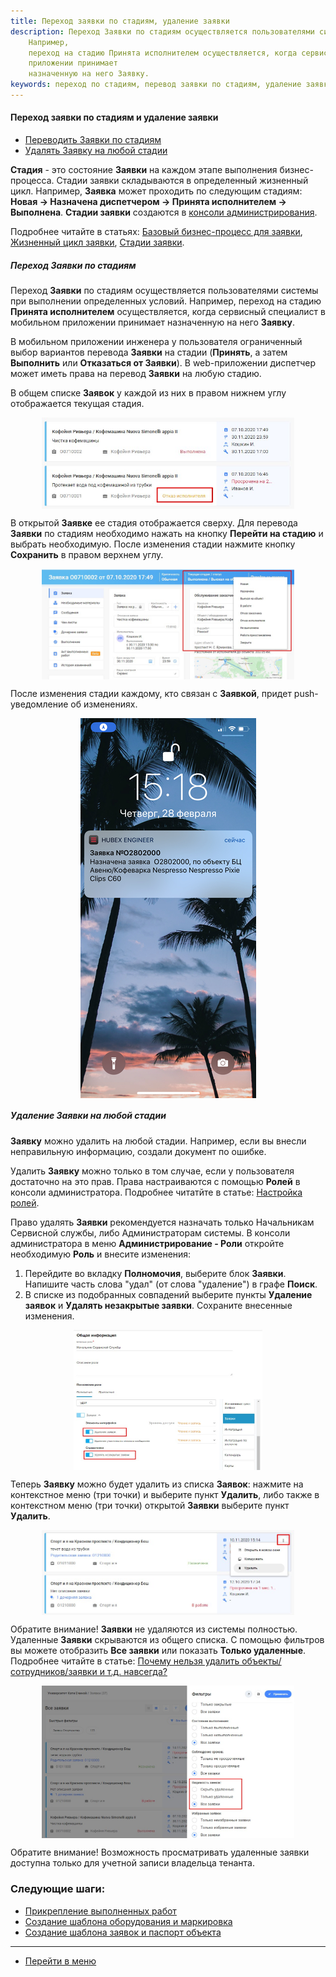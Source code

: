 ```yaml
---
title: Переход заявки по стадиям, удаление заявки
description: Переход Заявки по стадиям осуществляется пользователями системы при выполнении определенных условий.
    Например,
    переход на стадию Принята исполнителем осуществляется, когда сервисный специалист в мобильном
    приложении принимает
    назначенную на него Заявку.
keywords: переход по стадиям, перевод заявки по стадиям, удаление заявки, hubex, хабекс, хубекс, хабикс
---
```


#### Переход заявки по стадиям и удаление заявки
<html>
<meta charset="utf-8">
<title>Быстрый переход внутри документа</title>
<ul>
    <li><a href="#changingstatus">Переводить Заявки по стадиям</a></li>
    <li><a href="#deletetick">Удалять Заявку на любой стадии</a></li>
</ul>
</html>
<p><strong>Стадия</strong> - это состояние <strong>Заявки</strong> на каждом этапе выполнения бизнес-процесса. Стадии
    заявки складываются в определенный
    жизненный цикл. Например, <strong>Заявка</strong> может проходить по следующим стадиям: <strong>Новая → Назначена
        диспетчером → Принята
        исполнителем → Выполнена</strong>. <strong>Стадии заявки</strong> создаются в <a
            href="https://wiki.hubex.ru/docs/FAQ/RU/admin/HowToEnterTheAdmin.html">консоли администрирования</a>.</p>
<p>Подробнее читайте в статьях: <a
        href="https://wiki.hubex.ru/docs/FAQ/RU/admin/BusinessProcess.html">Базовый бизнес-процесс для заявки</a>, <a
        href="https://wiki.hubex.ru/docs/FAQ/RU/admin/TicketLifeCycle.html">Жизненный цикл заявки</a>, <a
        href="https://wiki.hubex.ru/docs/FAQ/RU/admin/StageType.html">Стадии заявки</a>.</p>

<h5 id="changingstatus">Переход Заявки по стадиям</h5>
<p>Переход <strong>Заявки</strong> по стадиям осуществляется пользователями системы при выполнении определенных условий.
    Например,
    переход на стадию <strong>Принята исполнителем</strong> осуществляется, когда сервисный специалист в мобильном
    приложении принимает
    назначенную на него <strong>Заявку</strong>.</p>
<p>В мобильном приложении инженера у пользователя ограниченный выбор вариантов перевода <strong>Заявки</strong> на
    стадии (<strong>Принять</strong>, а
    затем <strong>Выполнить</strong> или <strong>Отказаться от Заявки</strong>). В
    web-приложении диспетчер может иметь права на перевод <strong>Заявки</strong> на любую стадию.</p>
<p>В общем списке <strong>Заявок</strong> у каждой из них в правом нижнем углу отображается текущая стадия.</p>

<div>
    <img style="margin: 0 auto; display: block; max-width: 80%;"
         src="/attachments/images/FAQ/USER/ChangingStatus/TicketsList.jpg"/>
</div>

<p>В открытой <strong>Заявке</strong> ее стадия отображается сверху. Для перевода <strong>Заявки</strong> по стадиям
    необходимо нажать на кнопку <strong>Перейти
        на стадию</strong> и выбрать необходимую. После изменения стадии нажмите кнопку <strong>Сохранить</strong> в
    правом верхнем углу.</p>

<div>
    <img style="margin: 0 auto; display: block; max-width: 80%;"
         src="/attachments/images/FAQ/USER/ChangingStatus/Status.jpg"/>
</div>

<p>После изменения стадии каждому, кто связан с <strong>Заявкой</strong>, придет push-уведомление об изменениях.</p>

<div>
    <img style="margin: 0 auto; display: block; max-width: 100%;"
         src="/attachments/images/FAQ/USER/ChangingStatus/stat3.jpg"/>
</div>


<h5 id="deletetick">Удаление Заявки на любой стадии</h5>

<p><strong>Заявку</strong> можно удалить на любой стадии. Например, если вы внесли неправильную информацию, создали
    документ по
    ошибке. </p>
<p>Удалить <strong>Заявку</strong> можно только в том случае, если у пользователя достаточно на это прав. Права
    настраиваются с помощью
    <strong>Ролей</strong> в консоли администратора. Подробнее читатйте в статье: <a
            href="https://wiki.hubex.ru/docs/FAQ/RU/admin/Roles.html">Настройка ролей</a>.</p>

<p>Право удалять <strong>Заявки</strong> рекомендуется назначать только Начальникам Сервисной службы, либо
    Администраторам системы. В консоли администратора в меню <strong>Администрирование - Роли</strong> откройте
    необходимую <strong>Роль</strong> и внесите изменения:</p>
<ol>
    <li>Перейдите во вкладку <strong>Полномочия</strong>, выберите блок <strong>Заявки</strong>. Напишите часть слова
        "удал" (от слова "удаление") в графе <strong>Поиск</strong>.
    </li>
    <li>В списке из подобранных совпадений выберите пункты <strong>Удаление заявок</strong> и <strong>Удалять незакрытые
        заявки</strong>. Сохраните внесенные изменения.
    </li>
</ol>
<div>
    <img style="margin: 0 auto; display: block; max-width: 60%;"
         src="/attachments/images/FAQ/USER/ChangingStatus/Roles.jpg"/>
</div>

<p>Теперь <strong>Заявку</strong> можно будет удалить из списка <strong>Заявок</strong>: нажмите на контекстное меню
    (три точки) и выберите пункт <strong>Удалить</strong>,
    либо также в контекстном меню (три точки) открытой <strong>Заявки</strong> выберите пункт <strong>Удалить</strong>.
</p>
<div>
    <img style="margin: 0 auto; display: block; max-width: 80%;"
         src="/attachments/images/FAQ/USER/ChangingStatus/DeleteTicket.jpg"/>
</div>
<p>Обратите внимание! <strong>Заявки</strong> не удаляются из системы полностью. Удаленные <strong>Заявки</strong>
    скрываются из общего списка. С
    помощью фильтров вы можете отобразить <strong>Все заявки</strong> или показать <strong>Только удаленные</strong>.
    Подробнее читайте в статье: <a href="https://wiki.hubex.ru/docs/FAQ/RU/user/DeletedObjects.html">Почему нельзя
        удалить объекты/сотрудников/заявки и т.д. навсегда?</a></p>
<div>
    <img style="margin: 0 auto; display: block; max-width: 80%;"
         src="/attachments/images/FAQ/USER/ChangingStatus/Filters.jpg"/>
</div>

<p>Обратите внимание! Возможность просматривать удаленные заявки доступна только для учетной записи владельца тенанта.</p>

### Следующие шаги:
- [Прикрепление выполненных работ](./AttachingFiles.md)
- [Создание шаблона оборудования и маркировка](./CreatingObjTemplates.md)
- [Создание шаблона заявок и паспорт объекта](./CreatingTickTemplates.md)


___
- [Перейти в меню](http://wiki.hubex.ru)
